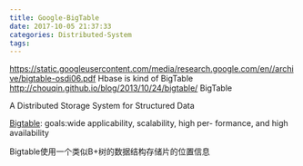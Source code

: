 ```yaml
---
title: Google-BigTable
date: 2017-10-05 21:37:33
categories: Distributed-System
tags:
---
```

https://static.googleusercontent.com/media/research.google.com/en//archive/bigtable-osdi06.pdf
Hbase is kind of BigTable
http://chouqin.github.io/blog/2013/10/24/bigtable/
BigTable

A Distributed Storage System for Structured Data

[Bigtable](http://blog.csdn.net/opennaive/article/details/7532589):
goals:wide applicability, scalability, high per- formance, and high availability

Bigtable使用一个类似B+树的数据结构存储片的位置信息


